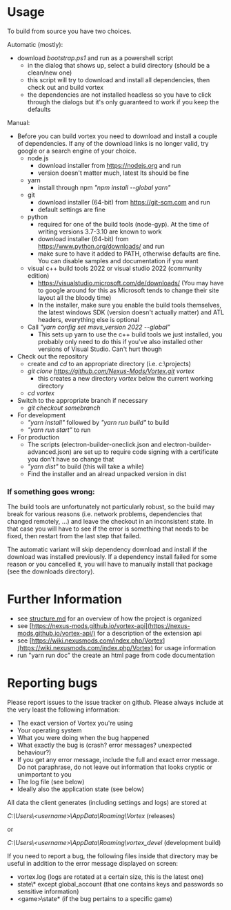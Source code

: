 # Usage

To build from source you have two choices.

Automatic (mostly):
- download _bootstrap.ps1_ and run as a powershell script
  - in the dialog that shows up, select a build directory (should be a clean/new one)
  - this script will try to download and install all dependencies, then check out and build vortex
  - the dependencies are not installed headless so you have to click through the dialogs but it's only guaranteed to work if you keep the defaults

Manual:
- Before you can build vortex you need to download and install a couple of dependencies.
  If any of the download links is no longer valid, try google or a search engine of your choice.
  - node.js
    * download installer from https://nodejs.org and run
    * version doesn't matter much, latest lts should be fine
  - yarn
    * install through npm _"npm install --global yarn"_
  - git
    * download installer (64-bit) from https://git-scm.com and run
    * default settings are fine
  - python
    * required for one of the build tools (node-gyp). At the time of writing versions 3.7-3.10 are known to work
    * download installer (64-bit) from https://www.python.org/downloads/ and run
    * make sure to have it added to PATH, otherwise defaults are fine. You can disable samples and documentation if you want
  - visual c++ build tools 2022 or visual studio 2022 (community edition)
    * https://visualstudio.microsoft.com/de/downloads/ (You may have to google around for this as Microsoft tends to change their site layout all the bloody time)
    * In the installer, make sure you enable the build tools themselves, the latest windows SDK (version doesn't actually matter) and ATL headers, everything else is optional
  - Call _"yarn config set msvs_version 2022 --global"_
    * This sets up yarn to use the c++ build tools we just installed, you probably only need to do this
      if you've also installed other versions of Visual Studio. Can't hurt though
- Check out the repository
  * create and _cd_ to an appropriate directory (i.e. c:\projects)
  * _git clone https://github.com/Nexus-Mods/Vortex.git vortex_
    * this creates a new directory _vortex_ below the current working directory
  * _cd vortex_
- Switch to the appropriate branch if necessary
  * _git checkout somebranch_
- For development
  * _"yarn install"_ followed by _"yarn run build"_ to build
  * _"yarn run start"_ to run
- For production
  * The scripts  (electron-builder-oneclick.json and electron-builder-advanced.json) are set up to require code signing with
    a certificate you don't have so change that
  * _"yarn dist"_ to build (this will take a while)
  * Find the installer and an alread unpacked version in dist

### If something goes wrong:

The build tools are unfortunately not particularly robust, so the build may break for various reasons (i.e. network problems, dependencies that changed remotely, ...) and leave the checkout in an inconsistent state.
In that case you will have to see if the error is something that needs to be fixed, then restart from the last step that failed.

The automatic variant will skip dependency download and install if the download was installed previously. If a dependency install failed for some reason or you cancelled it, you will have to manually install that package (see the downloads directory).

# Further Information

- see [structure.md](structure.md) for an overview of how the project is organized
- see [https://nexus-mods.github.io/vortex-api](https://nexus-mods.github.io/vortex-api/) for a description of the extension api
- see [https://wiki.nexusmods.com/index.php/Vortex](https://wiki.nexusmods.com/index.php/Vortex) for usage information
- run "yarn run doc" the create an html page from code documentation

# Reporting bugs

Please report issues to the issue tracker on github. Please always include at the very least the following information:
- The exact version of Vortex you're using
- Your operating system
- What you were doing when the bug happened
- What exactly the bug is (crash? error messages? unexpected behaviour?)
- If you get any error message, include the full and exact error message. Do not paraphrase, do not leave out information that looks cryptic or unimportant to you
- The log file (see below)
- Ideally also the application state (see below)

All data the client generates (including settings and logs) are stored at

_C:\Users\\<username\>\AppData\Roaming\Vortex_ (releases)

or

_C:\Users\\<username\>\AppData\Roaming\vortex\_devel_ (development build)

If you need to report a bug, the following files inside that directory may be useful in addition to the error message displayed on screen:

- vortex.log (logs are rotated at a certain size, this is the latest one)
- state\\* except global_account (that one contains keys and passwords so sensitive information)
- \<game\>\state\* (if the bug pertains to a specific game)
